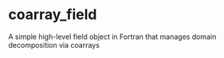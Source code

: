 # coarray_field
A simple high-level field object in Fortran that manages domain decomposition via coarrays
